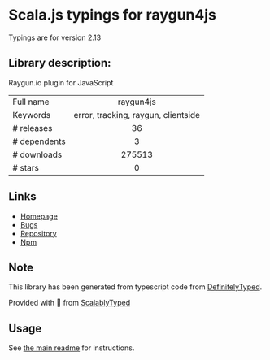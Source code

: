 
# Scala.js typings for raygun4js

Typings are for version 2.13

## Library description:
Raygun.io plugin for JavaScript

|                    |                 |
| ------------------ | :-------------: |
| Full name          | raygun4js |
| Keywords           | error, tracking, raygun, clientside |
| # releases         | 36 |
| # dependents       | 3 |
| # downloads        | 275513 |
| # stars            | 0 |

## Links
- [Homepage](https://github.com/MindscapeHQ/raygun4js)
- [Bugs](https://github.com/MindscapeHQ/raygun4js/issues)
- [Repository](https://github.com/MindscapeHQ/raygun4js)
- [Npm](https://www.npmjs.com/package/raygun4js)
    


## Note
This library has been generated from typescript code from [DefinitelyTyped](https://definitelytyped.org).

Provided with :purple_heart: from [ScalablyTyped](https://github.com/oyvindberg/ScalablyTyped)

## Usage
See [the main readme](../../readme.md) for instructions.


